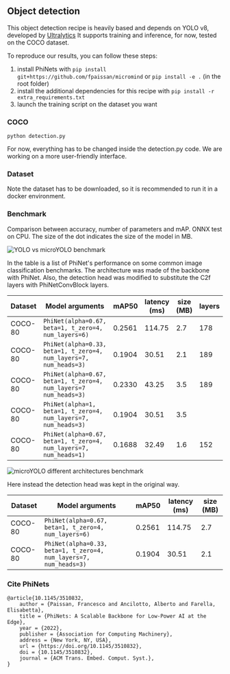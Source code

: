 ## Object detection

This object detection recipe is heavily based and depends on YOLO v8, developed by [Ultralytics](https://github.com/ultralytics/ultralytics)
It supports training and inference, for now, tested on the COCO dataset.

To reproduce our results, you can follow these steps:

1. install PhiNets with `pip install git+https://github.com/fpaissan/micromind` or `pip install -e .` (in the root folder)
2. install the additional dependencies for this recipe with `pip install -r extra_requirements.txt`
3. launch the training script on the dataset you want

### COCO

```
python detection.py
```

For now, everything has to be changed inside the detection.py code. We are working on a more user-friendly interface.

### Dataset

Note the dataset has to be downloaded, so it is recommended to run it in a docker environment.

### Benchmark

Comparison between accuracy, number of parameters and mAP. ONNX test on CPU.
The size of the dot indicates the size of the model in MB.

![YOLO vs microYOLO benchmark](./benchmarks/plots/quantized-benchmark-2023-07-18_12-05-33.png)

In the table is a list of PhiNet's performance on some common image classification benchmarks.
The architecture was made of the backbone with PhiNet. Also, the detection head was modified to substitute the C2f layers with PhiNetConvBlock layers.

| Dataset | Model arguments                                                   | mAP50  | latency (ms) | size (MB) | layers | parameters | GFLOPS |
| ------- | ----------------------------------------------------------------- | ------ | ------------ | --------- | ------ | ---------- | ------ |
| COCO-80 | `PhiNet(alpha=0.67, beta=1, t_zero=4, num_layers=6)`              | 0.2561 | 114.75       | 2.7       | 178    | 573787     | 10.3   |
| COCO-80 | `PhiNet(alpha=0.33, beta=1, t_zero=4, num_layers=7, num_heads=3)` | 0.1904 | 30.51        | 2.1       | 189    | 528467     | 2.6    |
| COCO-80 | `PhiNet(alpha=0.67, beta=1, t_zero=4, num_layers=7 num_heads=3)`  | 0.2330 | 43.25        | 3.5       | 189    | 891099     | 4.2    |
| COCO-80 | `PhiNet(alpha=1, beta=1, t_zero=4, num_layers=7, num_heads=3)`    | 0.1904 | 30.51        | 3.5       |        |            |        |
| COCO-80 | `PhiNet(alpha=0.67, beta=1, t_zero=4, num_layers=7, num_heads=1)` | 0.1688 | 32.49        | 1.6       | 152    | 403803     | 2.0    |

![microYOLO different architectures benchmark](./benchmarks/plots/yolov8.png)

Here instead the detection head was kept in the original way.

| Dataset | Model arguments                                                   | mAP50  | latency (ms) | size (MB) |
| ------- | ----------------------------------------------------------------- | ------ | ------------ | --------- |
| COCO-80 | `PhiNet(alpha=0.67, beta=1, t_zero=4, num_layers=6)`              | 0.2561 | 114.75       | 2.7       |
| COCO-80 | `PhiNet(alpha=0.33, beta=1, t_zero=4, num_layers=7, num_heads=3)` | 0.1904 | 30.51        | 2.1       |


### Cite PhiNets
```
@article{10.1145/3510832,
	author = {Paissan, Francesco and Ancilotto, Alberto and Farella, Elisabetta},
	title = {PhiNets: A Scalable Backbone for Low-Power AI at the Edge},
	year = {2022},
	publisher = {Association for Computing Machinery},
	address = {New York, NY, USA},
	url = {https://doi.org/10.1145/3510832},
	doi = {10.1145/3510832},
	journal = {ACM Trans. Embed. Comput. Syst.},
}
```
